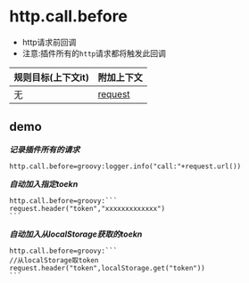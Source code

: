 # http.call.before

- http请求前回调
- 注意:插件所有的`http`请求都将触发此回调

| 规则目标(上下文it) | 附加上下文 |
| ------------ | ------------ |
| 无 | [request](../tools/httpClient.html) |

## demo

***记录插件所有的请求***

```properties
http.call.before=groovy:logger.info("call:"+request.url())
```

***自动加入指定toekn***

``````properties
http.call.before=groovy:```
request.header("token","xxxxxxxxxxxxx")
```
``````

***自动加入从localStorage获取的toekn***

``````properties
http.call.before=groovy:```
//从localStorage取token
request.header("token",localStorage.get("token"))
```
``````